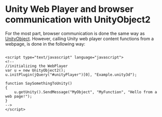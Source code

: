Unity Web Player and browser communication with UnityObject2
============================================================


For the most part, browser communication is done the same way as [UnityObject](unitywebplayerandbrowsercommunication.html). However, calling Unity web player content functions from a webpage, is done in the following way:

````

<script type="text/javascript" language="javascript">
<!--
//initializing the WebPlayer
var u = new UnityObject2();
u.initPlugin(jQuery("#unityPlayer")[0], "Example.unity3d");

function SaySomethingToUnity()
{
	u.getUnity().SendMessage("MyObject", "MyFunction", "Hello from a web page!");
}
-->
</script>

````

